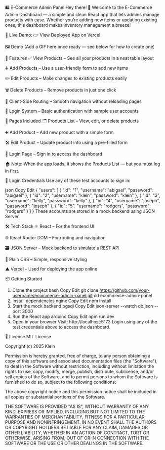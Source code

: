 🛍️ E-Commerce Admin Panel
Hey there! 👋
Welcome to the E-Commerce Admin Dashboard — a simple and clean React app that lets admins manage products with ease. Whether you're adding new items or updating existing ones, this dashboard makes inventory management a breeze!

🔗 Live Demo:
👉 View Deployed App on Vercel

🖼 Demo
(Add a GIF here once ready — see below for how to create one)

🚀 Features
✅ View Products – See all your products in a neat table layout

➕ Add Products – Use a user-friendly form to add new items

✏️ Edit Products – Make changes to existing products easily

🗑️ Delete Products – Remove products in just one click

🔁 Client-Side Routing – Smooth navigation without reloading pages

🔐 Login System – Basic authentication with sample user accounts

📁 Pages Included
🗂️ Products List – View, edit, or delete products

➕ Add Product – Add new product with a simple form

🛠️ Edit Product – Update product info using a pre-filled form

🔐 Login Page – Sign in to access the dashboard

🏠 Note: When the app loads, it shows the Products List — but you must log in first.

👥 Login Credentials
Use any of these test accounts to sign in:

json
Copy
Edit
{
  "users": [
    { "id": "1", "username": "abigael", "password": "abigael" },
    { "id": "2", "username": "klein", "password": "klein" },
    { "id": "3", "username": "kelly", "password": "kelly" },
    { "id": "4", "username": "joseph", "password": "joseph" },
    { "id": "5", "username": "rodgers", "password": "rodgers" }
  ]
}
These accounts are stored in a mock backend using JSON Server.

🛠 Tech Stack
⚛️ React – For the frontend UI

🌐 React Router DOM – For routing and navigation

🗃️ JSON Server – Mock backend to simulate a REST API

🎨 Plain CSS – Simple, responsive styling

▲ Vercel – Used for deploying the app online

📦 Getting Started
1. Clone the project
bash
Copy
Edit
git clone https://github.com/your-username/ecommerce-admin-panel.git
cd ecommerce-admin-panel
2. Install dependencies
nginx
Copy
Edit
npm install
3. Start the mock backend
pgsql
Copy
Edit
json-server --watch db.json --port 3000
4. Run the React app
arduino
Copy
Edit
npm run dev
5. Open in your browser
Visit: http://localhost:5173
Login using any of the test credentials above to access the dashboard.

📄 License
MIT License

Copyright (c) 2025 Klein

Permission is hereby granted, free of charge, to any person obtaining a copy
of this software and associated documentation files (the "Software"), to deal
in the Software without restriction, including without limitation the rights
to use, copy, modify, merge, publish, distribute, sublicense, and/or sell
copies of the Software, and to permit persons to whom the Software is
furnished to do so, subject to the following conditions:

The above copyright notice and this permission notice shall be included in
all copies or substantial portions of the Software.

THE SOFTWARE IS PROVIDED "AS IS", WITHOUT WARRANTY OF ANY KIND, EXPRESS OR
IMPLIED, INCLUDING BUT NOT LIMITED TO THE WARRANTIES OF MERCHANTABILITY,
FITNESS FOR A PARTICULAR PURPOSE AND NONINFRINGEMENT. IN NO EVENT SHALL THE
AUTHORS OR COPYRIGHT HOLDERS BE LIABLE FOR ANY CLAIM, DAMAGES OR OTHER
LIABILITY, WHETHER IN AN ACTION OF CONTRACT, TORT OR OTHERWISE, ARISING FROM,
OUT OF OR IN CONNECTION WITH THE SOFTWARE OR THE USE OR OTHER DEALINGS IN
THE SOFTWARE.

